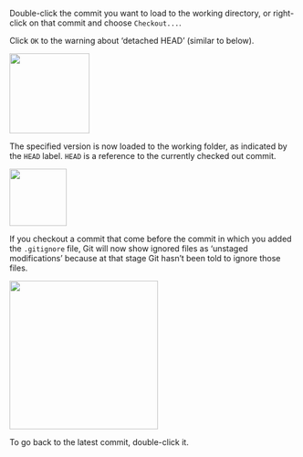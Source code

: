 Double-click the commit you want to load to the working directory, or right-click on that commit and choose `Checkout...`.

Click `OK` to the warning about ‘detached HEAD’ (similar to below).

<img src="{{baseUrl}}/gitAndGithub/checkout/images/warning.png" height="140" />
<p/>

The specified version is now loaded to the working folder, as indicated by the `HEAD` label. `HEAD` is a reference to the currently checked out commit.

<img src="{{baseUrl}}/gitAndGithub/checkout/images/sourcetree_4.png" height="100" />
<p/>

If you checkout a commit that come before the commit in which you added the `.gitignore` file, Git will now show ignored files as ‘unstaged modifications’ because at that stage Git hasn’t been told to ignore those files.

<img src="{{baseUrl}}/gitAndGithub/checkout/images/sourcetree_5.png" height="260" />
<p/>

To go back to the latest commit, double-click it.
